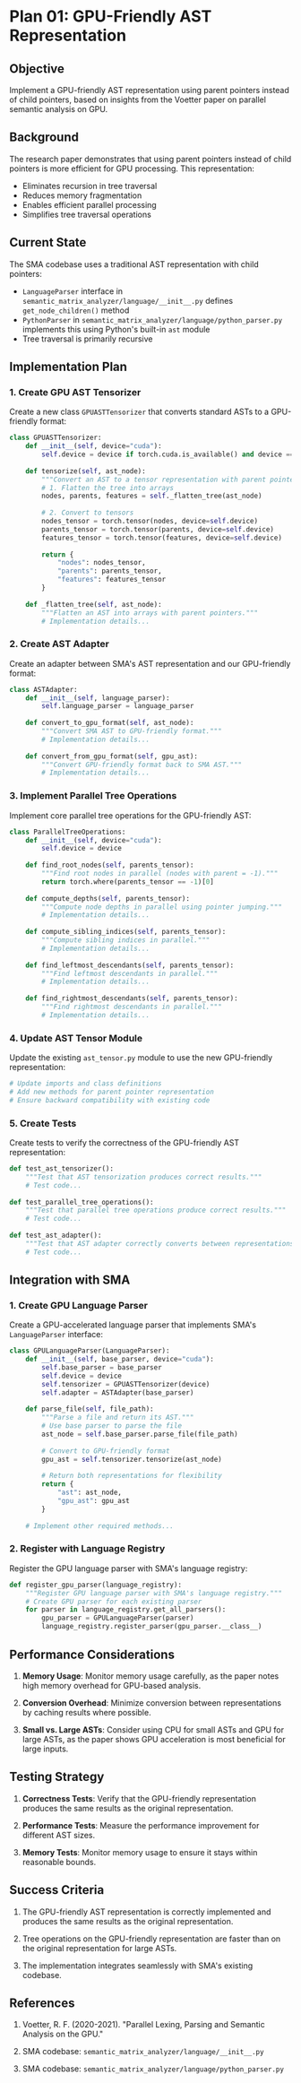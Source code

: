 # Plan 01: GPU-Friendly AST Representation

## Objective

Implement a GPU-friendly AST representation using parent pointers instead of child pointers, based on insights from the Voetter paper on parallel semantic analysis on GPU.

## Background

The research paper demonstrates that using parent pointers instead of child pointers is more efficient for GPU processing. This representation:
- Eliminates recursion in tree traversal
- Reduces memory fragmentation
- Enables efficient parallel processing
- Simplifies tree traversal operations

## Current State

The SMA codebase uses a traditional AST representation with child pointers:
- `LanguageParser` interface in `semantic_matrix_analyzer/language/__init__.py` defines `get_node_children()` method
- `PythonParser` in `semantic_matrix_analyzer/language/python_parser.py` implements this using Python's built-in `ast` module
- Tree traversal is primarily recursive

## Implementation Plan

### 1. Create GPU AST Tensorizer

Create a new class `GPUASTTensorizer` that converts standard ASTs to a GPU-friendly format:

```python
class GPUASTTensorizer:
    def __init__(self, device="cuda"):
        self.device = device if torch.cuda.is_available() and device == "cuda" else "cpu"
        
    def tensorize(self, ast_node):
        """Convert an AST to a tensor representation with parent pointers."""
        # 1. Flatten the tree into arrays
        nodes, parents, features = self._flatten_tree(ast_node)
        
        # 2. Convert to tensors
        nodes_tensor = torch.tensor(nodes, device=self.device)
        parents_tensor = torch.tensor(parents, device=self.device)
        features_tensor = torch.tensor(features, device=self.device)
        
        return {
            "nodes": nodes_tensor,
            "parents": parents_tensor,
            "features": features_tensor
        }
        
    def _flatten_tree(self, ast_node):
        """Flatten an AST into arrays with parent pointers."""
        # Implementation details...
```

### 2. Create AST Adapter

Create an adapter between SMA's AST representation and our GPU-friendly format:

```python
class ASTAdapter:
    def __init__(self, language_parser):
        self.language_parser = language_parser
        
    def convert_to_gpu_format(self, ast_node):
        """Convert SMA AST to GPU-friendly format."""
        # Implementation details...
        
    def convert_from_gpu_format(self, gpu_ast):
        """Convert GPU-friendly format back to SMA AST."""
        # Implementation details...
```

### 3. Implement Parallel Tree Operations

Implement core parallel tree operations for the GPU-friendly AST:

```python
class ParallelTreeOperations:
    def __init__(self, device="cuda"):
        self.device = device
        
    def find_root_nodes(self, parents_tensor):
        """Find root nodes in parallel (nodes with parent = -1)."""
        return torch.where(parents_tensor == -1)[0]
        
    def compute_depths(self, parents_tensor):
        """Compute node depths in parallel using pointer jumping."""
        # Implementation details...
        
    def compute_sibling_indices(self, parents_tensor):
        """Compute sibling indices in parallel."""
        # Implementation details...
        
    def find_leftmost_descendants(self, parents_tensor):
        """Find leftmost descendants in parallel."""
        # Implementation details...
        
    def find_rightmost_descendants(self, parents_tensor):
        """Find rightmost descendants in parallel."""
        # Implementation details...
```

### 4. Update AST Tensor Module

Update the existing `ast_tensor.py` module to use the new GPU-friendly representation:

```python
# Update imports and class definitions
# Add new methods for parent pointer representation
# Ensure backward compatibility with existing code
```

### 5. Create Tests

Create tests to verify the correctness of the GPU-friendly AST representation:

```python
def test_ast_tensorizer():
    """Test that AST tensorization produces correct results."""
    # Test code...
    
def test_parallel_tree_operations():
    """Test that parallel tree operations produce correct results."""
    # Test code...
    
def test_ast_adapter():
    """Test that AST adapter correctly converts between representations."""
    # Test code...
```

## Integration with SMA

### 1. Create GPU Language Parser

Create a GPU-accelerated language parser that implements SMA's `LanguageParser` interface:

```python
class GPULanguageParser(LanguageParser):
    def __init__(self, base_parser, device="cuda"):
        self.base_parser = base_parser
        self.device = device
        self.tensorizer = GPUASTTensorizer(device)
        self.adapter = ASTAdapter(base_parser)
        
    def parse_file(self, file_path):
        """Parse a file and return its AST."""
        # Use base parser to parse the file
        ast_node = self.base_parser.parse_file(file_path)
        
        # Convert to GPU-friendly format
        gpu_ast = self.tensorizer.tensorize(ast_node)
        
        # Return both representations for flexibility
        return {
            "ast": ast_node,
            "gpu_ast": gpu_ast
        }
        
    # Implement other required methods...
```

### 2. Register with Language Registry

Register the GPU language parser with SMA's language registry:

```python
def register_gpu_parser(language_registry):
    """Register GPU language parser with SMA's language registry."""
    # Create GPU parser for each existing parser
    for parser in language_registry.get_all_parsers():
        gpu_parser = GPULanguageParser(parser)
        language_registry.register_parser(gpu_parser.__class__)
```

## Performance Considerations

1. **Memory Usage**: Monitor memory usage carefully, as the paper notes high memory overhead for GPU-based analysis.

2. **Conversion Overhead**: Minimize conversion between representations by caching results where possible.

3. **Small vs. Large ASTs**: Consider using CPU for small ASTs and GPU for large ASTs, as the paper shows GPU acceleration is most beneficial for large inputs.

## Testing Strategy

1. **Correctness Tests**: Verify that the GPU-friendly representation produces the same results as the original representation.

2. **Performance Tests**: Measure the performance improvement for different AST sizes.

3. **Memory Tests**: Monitor memory usage to ensure it stays within reasonable bounds.

## Success Criteria

1. The GPU-friendly AST representation is correctly implemented and produces the same results as the original representation.

2. Tree operations on the GPU-friendly representation are faster than on the original representation for large ASTs.

3. The implementation integrates seamlessly with SMA's existing codebase.

## References

1. Voetter, R. F. (2020-2021). "Parallel Lexing, Parsing and Semantic Analysis on the GPU."

2. SMA codebase: `semantic_matrix_analyzer/language/__init__.py`

3. SMA codebase: `semantic_matrix_analyzer/language/python_parser.py`
